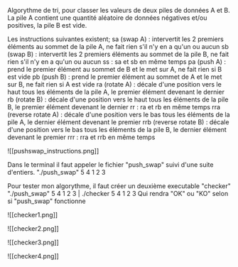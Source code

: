Algorythme de tri, pour classer les valeurs de deux piles de données A et B.
La pile A contient une quantité aléatoire de données négatives et/ou positives, la pile B est vide.

Les instructions suivantes existent;
    sa (swap A) : intervertit les 2 premiers éléments au sommet de la pile A, ne fait rien s'il n'y en a qu'un ou aucun
    sb (swap B) : intervertit les 2 premiers éléments au sommet de la pile B, ne fait rien s'il n'y en a qu'un ou aucun
    ss : sa et sb en même temps
    pa (push A) : prend le premier élément au sommet de B et le met sur A, ne fait rien si B est vide
    pb (push B) : prend le premier élément au sommet de A et le met sur B, ne fait rien si A est vide
    ra (rotate A) : décale d'une position vers le haut tous les éléments de la pile A, le premier élément devenant le dernier
    rb (rotate B) : décale d'une position vers le haut tous les éléments de la pile B, le premier élément devenant le dernier
    rr : ra et rb en même temps
    rra (reverse rotate A) : décale d'une position vers le bas tous les éléments de la pile A, le dernier élément devenant le premier
    rrb (reverse rotate B) : décale d'une position vers le bas tous les éléments de la pile B, le dernier élément devenant le premier
    rrr : rra et rrb en même temps

![[pushswap_instructions.png]]

Dans le terminal il faut appeler le fichier "push_swap" suivi d'une suite d'entiers.
"./push_swap" 5 4 1 2 3

Pour tester mon algorythme, il faut créer un deuxième executable "checker"
"./push_swap" 5 4 1 2 3 | ./checker 5 4 1 2 3
Qui rendra "OK" ou "KO" selon si "push_swap" fonctionne

![[checker1.png]]

![[checker2.png]]

![[checker3.png]]

![[checker4.png]]

